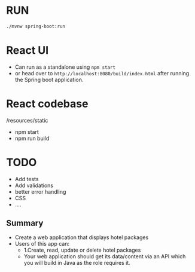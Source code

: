 # RUN
```sh
./mvnw spring-boot:run
```

# React UI
- Can run as a standalone using `npm start`
- or head over to `http://localhost:8080/build/index.html` after running the Spring boot application.
# React codebase
/resources/static
  - npm start
  - npm run build

# TODO
- Add tests
- Add validations
- better error handling
- CSS
- ....

## Summary
 - Create a web application that displays hotel packages
 - Users of this app can:
   - 1.Create, read, update or delete hotel packages
   - Your web application should get its data/content via an API which you will build in Java as the role requires it.
